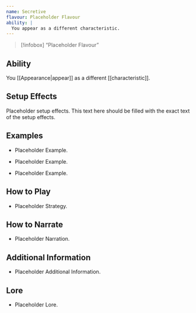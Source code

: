 ```yaml
---
name: Secretive
flavour: Placeholder Flavour
ability: |
  You appear as a different characteristic.
---
```

> [!infobox]
>  “Placeholder Flavour”

## Ability
You [[Appearance|appear]] as a different [[characteristic]].

## Setup Effects
Placeholder setup effects. This text here should be filled with the exact text of the setup effects.

## Examples
- Placeholder Example.

- Placeholder Example.

- Placeholder Example.

## How to Play
- Placeholder Strategy.

## How to Narrate
- Placeholder Narration.

## Additional Information
- Placeholder Additional Information.

## Lore
- Placeholder Lore.